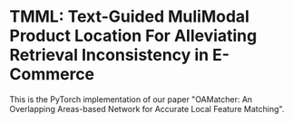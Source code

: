 # TMML: Text-Guided MuliModal Product Location For Alleviating Retrieval Inconsistency in E-Commerce
This is the PyTorch implementation of our paper "OAMatcher: An Overlapping Areas-based Network for Accurate Local Feature Matching".
